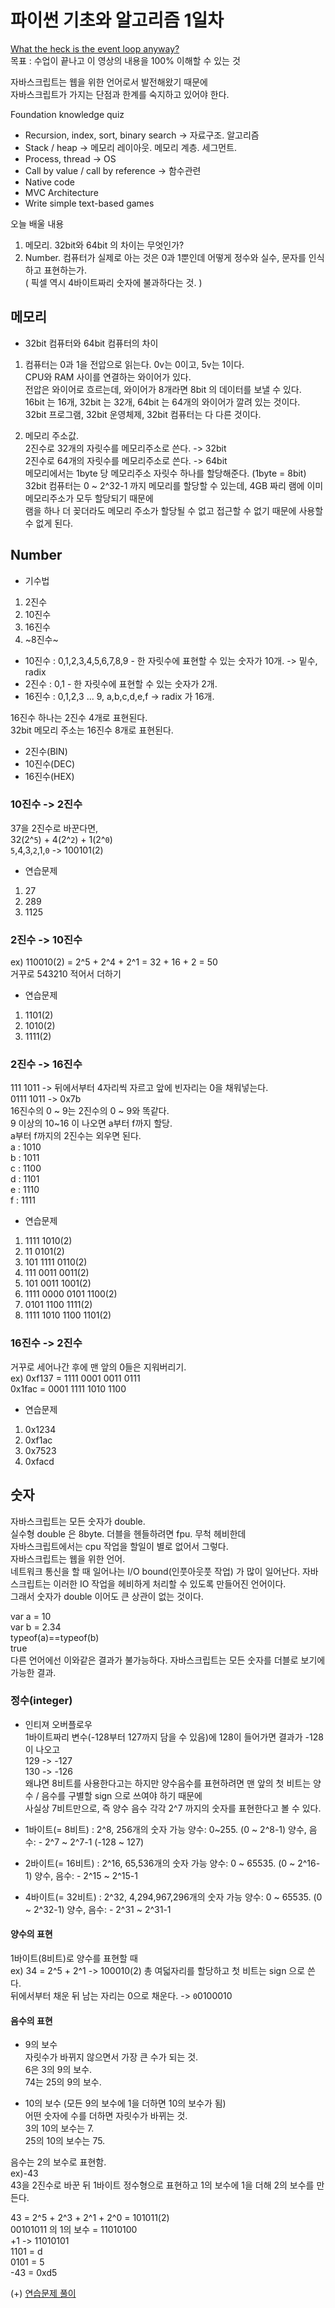 # 파이썬 기초와 알고리즘 1일차  

[What the heck is the event loop anyway?](https://www.youtube.com/watch?v=8aGhZQkoFbQ)  
목표 : 수업이 끝나고 이 영상의 내용을 100% 이해할 수 있는 것  

자바스크립트는 웹을 위한 언어로서 발전해왔기 때문에  
자바스크립트가 가지는 단점과 한계를 숙지하고 있어야 한다.  

Foundation knowledge quiz  
-	Recursion, index, sort, binary search -> 자료구조. 알고리즘  
-	Stack / heap -> 메모리 레이아웃. 메모리 계층. 세그먼트.  
-	Process, thread -> OS  
-	Call by value / call by reference -> 함수관련  
-	Native code  
-	MVC Architecture  
-	Write simple text-based games  

오늘 배울 내용  
1.	메모리.  32bit와 64bit 의 차이는 무엇인가?  
2.	Number. 컴퓨터가 실제로 아는 것은 0과 1뿐인데 어떻게 정수와 실수, 문자를 인식하고 표현하는가.  
    ( 픽셀 역시 4바이트짜리 숫자에 불과하다는 것. )  

## 메모리  

- 32bit 컴퓨터와 64bit 컴퓨터의 차이  
1. 컴퓨터는 0과 1을 전압으로 읽는다. 0v는 0이고, 5v는 1이다.  
CPU와 RAM 사이를 연결하는 와이어가 있다.  
전압은 와이어로 흐르는데, 와이어가 8개라면 8bit 의 데이터를 보낼 수 있다.  
16bit 는 16개, 32bit 는 32개, 64bit 는 64개의 와이어가 깔려 있는 것이다.  
32bit 프로그램, 32bit 운영체제, 32bit 컴퓨터는 다 다른 것이다.

2. 메모리 주소값.  
2진수로 32개의 자릿수를 메모리주소로 쓴다. -> 32bit  
2진수로 64개의 자릿수를 메모리주소로 쓴다. -> 64bit  
메모리에서는 1byte 당 메모리주소 자릿수 하나를 할당해준다. (1byte = 8bit)  
32bit 컴퓨터는 0 ~ 2^32-1 까지 메모리를 할당할 수 있는데, 4GB 짜리 램에 이미 메모리주소가 모두 할당되기 때문에  
램을 하나 더 꽂더라도 메모리 주소가 할당될 수 없고 접근할 수 없기 때문에 사용할 수 없게 된다.  

## Number  

- 기수법  
1. 2진수  
2. 10진수  
3. 16진수  
4. ~8진수~  

- 10진수 : 0,1,2,3,4,5,6,7,8,9 - 한 자릿수에 표현할 수 있는 숫자가 10개. -> 밑수, radix  
- 2진수 : 0,1 - 한 자릿수에 표현할 수 있는 숫자가 2개.  
- 16진수 : 0,1,2,3 ... 9, a,b,c,d,e,f -> radix 가 16개.  

16진수 하나는 2진수 4개로 표현된다.  
32bit 메모리 주소는 16진수 8개로 표현된다.  

- 2진수(BIN)  
- 10진수(DEC)  
- 16진수(HEX)  

### 10진수 -> 2진수  
37을 2진수로 바꾼다면,  
32(2^`5`) + 4(2^`2`) + 1(2^`0`)  
`5`,4,3,`2`,1,`0`
-> 100101(2)

- 연습문제
1. 27
2. 289
3. 1125

### 2진수 -> 10진수
ex) 110010(2) = 2^5 + 2^4 + 2^1 = 32 + 16 + 2 = 50  
거꾸로 543210 적어서 더하기  

- 연습문제
1. 1101(2)
2. 1010(2)
3. 1111(2)

### 2진수 -> 16진수  
111 1011 -> 뒤에서부터 4자리씩 자르고 앞에 빈자리는 0을 채워넣는다.  
0111 1011 -> 0x7b  
16진수의 0 ~ 9는 2진수의 0 ~ 9와 똑같다.  
9 이상의 10~16 이 나오면 a부터 f까지 할당.  
a부터 f까지의 2진수는 외우면 된다.  
a : 1010  
b : 1011  
c : 1100  
d : 1101  
e : 1110  
f : 1111  

- 연습문제  
1. 1111 1010(2)  
2. 11 0101(2)  
3. 101 1111 0110(2)  
4. 111 0011 0011(2)  
5. 101 0011 1001(2)  
6. 1111 0000 0101 1100(2)  
7. 0101 1100 1111(2)  
8. 1111 1010 1100 1101(2)  

### 16진수 -> 2진수  
거꾸로 세어나간 후에 맨 앞의 0들은 지워버리기.  
ex) 0xf137 = 1111 0001 0011 0111  
    0x1fac = 0001 1111 1010 1100  

- 연습문제  
1. 0x1234  
2. 0xf1ac  
3. 0x7523  
4. 0xfacd  

## 숫자  

자바스크립트는 모든 숫자가 double.  
실수형 double 은 8byte. 더블을 헨들하려면 fpu. 무척 헤비한데  
자바스크립트에서는 cpu 작업을 할일이 별로 없어서 그렇다.  
자바스크립트는 웹을 위한 언어.  
네트워크 통신을 할 때 일어나는 I/O bound(인풋아웃풋 작업) 가 많이 일어난다. 
자바스크립트는 이러한 IO 작업을 헤비하게 처리할 수 있도록 만들어진 언어이다.  
그래서 숫자가 double 이어도 큰 상관이 없는 것이다.  

var a = 10  
var b = 2.34  
typeof(a)==typeof(b)  
true  
다른 언어에선 이와같은 결과가 불가능하다.
자바스크립트는 모든 숫자를 더블로 보기에 가능한 결과.

### 정수(integer)  

- 인티져 오버플로우  
1바이트짜리 변수(-128부터 127까지 담을 수 있음)에 128이 들어가면 결과가 -128이 나오고  
129 -> -127  
130 -> -126  
왜냐면 8비트를 사용한다고는 하지만 양수음수를 표현하려면 맨 앞의 첫 비트는 양수 / 음수를 구별할 sign 으로 쓰여야 하기 때문에  
사실상 7비트만으로, 즉 양수 음수 각각 2^7 까지의 숫자를 표현한다고 볼 수 있다.  

- 1바이트(= 8비트) : 2^8, 256개의 숫자 가능
양수: 0~255. (0 ~ 2^8-1)
양수, 음수:  - 2^7 ~ 2^7-1 (-128 ~ 127) 

- 2바이트(= 16비트) : 2^16, 65,536개의 숫자 가능
양수: 0 ~ 65535. (0 ~ 2^16-1)
양수, 음수:  - 2^15 ~ 2^15-1

- 4바이트(= 32비트) : 2^32, 4,294,967,296개의 숫자 가능
양수: 0 ~ 65535. (0 ~ 2^32-1)
양수, 음수:  - 2^31 ~ 2^31-1

#### 양수의 표현  
1바이트(8비트)로 양수를 표현할 때  
ex) 34 = 2^5 + 2^1 -> 100010(2)
총 여덟자리를 할당하고 첫 비트는 sign 으로 쓴다.  
뒤에서부터 채운 뒤 남는 자리는 0으로 채운다.
-> `0`0100010

#### 음수의 표현
- 9의 보수  
자릿수가 바뀌지 않으면서 가장 큰 수가 되는 것.  
6은 3의 9의 보수.  
74는 25의 9의 보수.  

- 10의 보수 (모든 9의 보수에 1을 더하면 10의 보수가 됨)  
어떤 숫자에 수를 더하면 자릿수가 바뀌는 것.  
3의 10의 보수는 7.  
25의 10의 보수는 75.  

음수는 2의 보수로 표현함.  
ex)-43  
43을 2진수로 바꾼 뒤 1바이트 정수형으로 표현하고 1의 보수에 1을 더해 2의 보수를 만든다.  

43 = 2^5 + 2^3 + 2^1 + 2^0 = 101011(2)  
00101011 의 1의 보수 = 11010100  
+1 -> 11010101  
1101 = d  
0101 = 5  
-43 = 0xd5  

(+)
[연습문제 풀이](https://blueshirudy.tistory.com/12)




